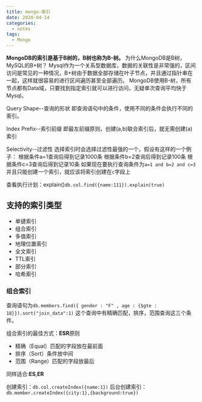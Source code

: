```yaml
---
title: mongo-索引
date: 2020-04-14
categories:
  - notes
tags:
  - Mongo
---
```


**MongoDB的索引是基于B树的，B树也称为B-树。** 为什么MongoDB是B树，MySQL的B+树？ Mysql作为一个关系型数据库，数据的关联性是非常强的，区间访问是常见的一种情况，B+树由于数据全部存储在叶子节点，并且通过指针串在一起，这样就很容易的进行区间遍历甚至全部遍历。 MongoDB使用B-树，所有节点都有Data域，只要找到指定索引就可以进行访问，无疑单次查询平均快于Mysql。

Query Shape--查询的形状 即查询语句中的条件，使用不同的条件会执行不同的索引。

Index Prefix--索引前缀 即最左前缀原则，创建(a,b)联合索引后，就无需创建(a)索引

Selectivity--过滤性 选择索引时会选择过滤性最强的一个，假设有这样的一个例子： 根据条件a=1查询后得到记录1000条 根据条件b=2查询后得到记录100条 根据条件c=3查询后得到记录10条 如果现在要执行查询条件为`a=1 and b=2 and c=3`并且只能创建一个索引，就应该将索引创建在`c`字段上

查看执行计划：explain()`db.col.find({name:111}).explain(true)`

## 支持的索引类型

-   单键索引
-   组合索引
-   多值索引
-   地理位置索引
-   全文索引
-   TTL索引
-   部分索引
-   哈希索引

### 组合索引

查询语句为`db.members.find({ gender : "F" , age : {$gte : 18}}).sort("join_data":1)` 这个查询中有精确匹配，排序，范围查询这三个条件。

组合索引的最佳方式：**ESR**原则

-   精确（Equal）匹配的字段放在最前面
-   排序（Sort）条件放中间
-   范围（Range）匹配的字段放最后

同样适合:**ES**,**ER**

创建索引：`db.col.createIndex({name:1})` 后台创建索引：`db.member.createIndex({city:1},{background:true})`